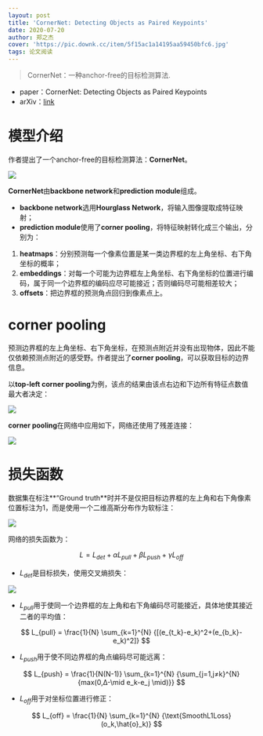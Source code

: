 ```yaml
---
layout: post
title: 'CornerNet: Detecting Objects as Paired Keypoints'
date: 2020-07-20
author: 郑之杰
cover: 'https://pic.downk.cc/item/5f15ac1a14195aa59450bfc6.jpg'
tags: 论文阅读
---
```


> CornerNet：一种anchor-free的目标检测算法.

- paper：CornerNet: Detecting Objects as Paired Keypoints
- arXiv：[link](https://arxiv.org/abs/1808.01244)

# 模型介绍
作者提出了一个anchor-free的目标检测算法：**CornerNet**。

![](https://pic.downk.cc/item/5f15ac4a14195aa59450d7aa.jpg)

**CornerNet**由**backbone network**和**prediction module**组成。
- **backbone network**选用**Hourglass Network**，将输入图像提取成特征映射；
- **prediction module**使用了**corner pooling**，将特征映射转化成三个输出，分别为：
1. **heatmaps**：分别预测每一个像素位置是某一类边界框的左上角坐标、右下角坐标的概率；
2. **embeddings**：对每一个可能为边界框左上角坐标、右下角坐标的位置进行编码，属于同一个边界框的编码应尽可能接近；否则编码尽可能相差较大；
3. **offsets**：把边界框的预测角点回归到像素点上。

# corner pooling
预测边界框的左上角坐标、右下角坐标，在预测点附近并没有出现物体，因此不能仅依赖预测点附近的感受野。作者提出了**corner pooling**，可以获取目标的边界信息。

以**top-left corner pooling**为例，该点的结果由该点右边和下边所有特征点数值最大者决定：

![](https://pic.downk.cc/item/5f15b29a14195aa59453ff03.jpg)

**corner pooling**在网络中应用如下，网络还使用了残差连接：

![](https://pic.downk.cc/item/5f15b32714195aa594543ce4.jpg)

# 损失函数
数据集在标注**“Ground truth**时并不是仅把目标边界框的左上角和右下角像素位置标注为1，而是使用一个二维高斯分布作为软标注：

![](https://pic.downk.cc/item/5f15b49e14195aa59454f5de.jpg)

网络的损失函数为：

$$ L = L_{det} + αL_{pull} + βL_{push} + γL_{off} $$

- $L_{det}$是目标损失，使用交叉熵损失：

![](https://pic.downk.cc/item/5f15b4d714195aa59455146d.jpg)

- $L_{pull}$用于使同一个边界框的左上角和右下角编码尽可能接近，具体地使其接近二者的平均值：

$$ L_{pull} = \frac{1}{N} \sum_{k=1}^{N} {[(e_{t_k}-e_k)^2+(e_{b_k}-e_k)^2]} $$

- $L_{push}$用于使不同边界框的角点编码尽可能远离：

$$ L_{push} = \frac{1}{N(N-1)} \sum_{k=1}^{N} {\sum_{j=1,j≠k}^{N} {max(0,Δ-\mid e_k-e_j \mid)}} $$

- $L_{off}$用于对坐标位置进行修正：

$$ L_{off} = \frac{1}{N} \sum_{k=1}^{N} {\text{SmoothL1Loss}(o_k,\hat{o}_k)} $$
